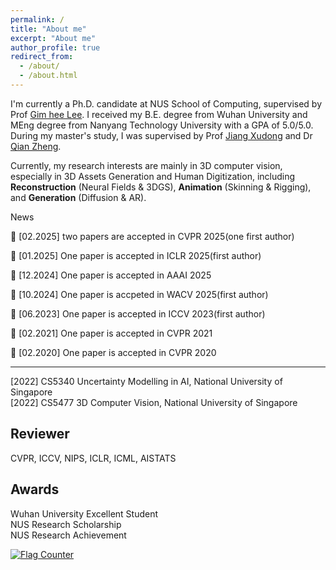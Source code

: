 ```yaml
---
permalink: /
title: "About me"
excerpt: "About me"
author_profile: true
redirect_from: 
  - /about/
  - /about.html
---
```


I'm currently a Ph.D. candidate at NUS School of Computing, supervised by Prof [Gim hee Lee](https://www.comp.nus.edu.sg/~leegh/). 
I received my B.E. degree from Wuhan University and MEng degree from Nanyang Technology University with a GPA of 5.0/5.0. During my master's study, I was supervised by Prof [Jiang Xudong](https://personal.ntu.edu.sg/exdjiang/) and Dr [Qian Zheng](https://person.zju.edu.cn/zq).


Currently, my research interests are mainly in 3D computer vision, especially in 3D Assets Generation and
 Human Digitization, including **Reconstruction** (Neural Fields & 3DGS), **Animation** (Skinning & Rigging), and **Generation** (Diffusion & AR).

News
<style> .news-container p { margin: 5px 0; /* 调整段落间距 */ line-height: 1.2; /* 调整行高 */ } .show-more-link { text-align: center; display: block; margin-top: 10px; } </style>

🚀 [02.2025] two papers are
 accepted in CVPR 2025(one first author)

🚀 [01.2025] One paper is
 accepted in ICLR 2025(first author)

🚀 [12.2024] One paper is
 accepted in AAAI 2025

🚀 [10.2024] One paper is accpeted in WACV 2025(first author)

🚀 [06.2023] One paper is accepted in ICCV 2023(first author)


🚀 [02.2021] One paper is accepted in CVPR 2021


🚀 [02.2020] One paper is accepted in CVPR 2020

------
[2022] CS5340 Uncertainty Modelling in AI, National University of Singapore \
[2022] CS5477 3D Computer Vision, National University of Singapore

Reviewer
------
CVPR, ICCV, NIPS, ICLR, ICML, AISTATS 

Awards
------
Wuhan University Excellent Student\
NUS Research Scholarship\
NUS Research Achievement

<a href="https://info.flagcounter.com/HQ0J"><img src="https://s11.flagcounter.com/count2/HQ0J/bg_FFFFFF/txt_000000/border_CCCCCC/columns_5/maxflags_12/viewers_0/labels_0/pageviews_0/flags_0/percent_0/" alt="Flag Counter" border="0"></a>
